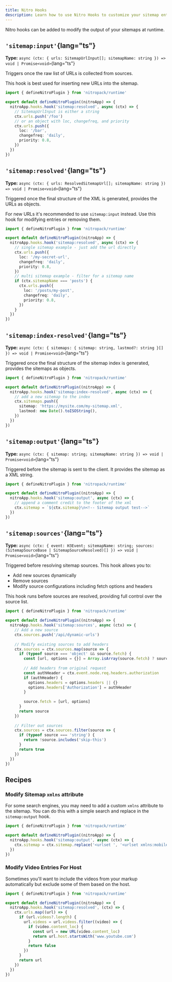 ```yaml
---
title: Nitro Hooks
description: Learn how to use Nitro Hooks to customize your sitemap entries.
---
```


Nitro hooks can be added to modify the output of your sitemaps at runtime.

## `'sitemap:input'`{lang="ts"}

**Type:** `async (ctx: { urls: SitemapUrlInput[]; sitemapName: string }) => void | Promise<void>`{lang="ts"}

Triggers once the raw list of URLs is collected from sources.

This hook is best used for inserting new URLs into the sitemap.

```ts [server/plugins/sitemap.ts]
import { defineNitroPlugin } from 'nitropack/runtime'

export default defineNitroPlugin((nitroApp) => {
  nitroApp.hooks.hook('sitemap:resolved', async (ctx) => {
    // SitemapUrlInput is either a string 
    ctx.urls.push('/foo')
    // or an object with loc, changefreq, and priority
    ctx.urls.push({
      loc: '/bar',
      changefreq: 'daily',
      priority: 0.8,
    })
  })
})
```

## `'sitemap:resolved'`{lang="ts"}

**Type:** `async (ctx: { urls: ResolvedSitemapUrl[]; sitemapName: string }) => void | Promise<void>`{lang="ts"}

Triggered once the final structure of the XML is generated, provides the URLs as objects.

For new URLs it's recommended to use `sitemap:input` instead. Use this hook for modifying entries or removing them.

```ts [server/plugins/sitemap.ts]
import { defineNitroPlugin } from 'nitropack/runtime'

export default defineNitroPlugin((nitroApp) => {
  nitroApp.hooks.hook('sitemap:resolved', async (ctx) => {
    // single sitemap example - just add the url directly
    ctx.urls.push({
      loc: '/my-secret-url',
      changefreq: 'daily',
      priority: 0.8,
    })
    // multi sitemap example - filter for a sitemap name
    if (ctx.sitemapName === 'posts') {
      ctx.urls.push({
        loc: '/posts/my-post',
        changefreq: 'daily',
        priority: 0.8,
      })
    }
  })
})
```

## `'sitemap:index-resolved'`{lang="ts"}

**Type:** `async (ctx: { sitemaps: { sitemap: string, lastmod?: string }[] }) => void | Promise<void>`{lang="ts"}

Triggered once the final structure of the sitemap index is generated, provides the sitemaps as objects.

```ts [server/plugins/sitemap.ts]
import { defineNitroPlugin } from 'nitropack/runtime'

export default defineNitroPlugin((nitroApp) => {
  nitroApp.hooks.hook('sitemap:index-resolved', async (ctx) => {
    // add a new sitemap to the index
    ctx.sitemaps.push({
      sitemap: 'https://mysite.com/my-sitemap.xml',
      lastmod: new Date().toISOString(),
    })
  })
})
```

## `'sitemap:output'`{lang="ts"}

**Type:** `async (ctx: { sitemap: string; sitemapName: string }) => void | Promise<void>`{lang="ts"}

Triggered before the sitemap is sent to the client.
It provides the sitemap as a XML string.

```ts [server/plugins/sitemap.ts]
import { defineNitroPlugin } from 'nitropack/runtime'

export default defineNitroPlugin((nitroApp) => {
  nitroApp.hooks.hook('sitemap:output', async (ctx) => {
    // append a comment credit to the footer of the xml
    ctx.sitemap = `${ctx.sitemap}\n<!-- Sitemap output test-->`
  })
})
```

## `'sitemap:sources'`{lang="ts"}

**Type:** `async (ctx: { event: H3Event; sitemapName: string; sources: (SitemapSourceBase | SitemapSourceResolved)[] }) => void | Promise<void>`{lang="ts"}

Triggered before resolving sitemap sources. This hook allows you to:
- Add new sources dynamically
- Remove sources
- Modify source configurations including fetch options and headers

This hook runs before sources are resolved, providing full control over the source list.

```ts [server/plugins/sitemap.ts]
import { defineNitroPlugin } from 'nitropack/runtime'

export default defineNitroPlugin((nitroApp) => {
  nitroApp.hooks.hook('sitemap:sources', async (ctx) => {
    // Add a new source
    ctx.sources.push('/api/dynamic-urls')
    
    // Modify existing sources to add headers
    ctx.sources = ctx.sources.map(source => {
      if (typeof source === 'object' && source.fetch) {
        const [url, options = {}] = Array.isArray(source.fetch) ? source.fetch : [source.fetch, {}]
        
        // Add headers from original request
        const authHeader = ctx.event.node.req.headers.authorization
        if (authHeader) {
          options.headers = options.headers || {}
          options.headers['Authorization'] = authHeader
        }
        
        source.fetch = [url, options]
      }
      return source
    })
    
    // Filter out sources
    ctx.sources = ctx.sources.filter(source => {
      if (typeof source === 'string') {
        return !source.includes('skip-this')
      }
      return true
    })
  })
})
```

## Recipes

### Modify Sitemap `xmlns` attribute

For some search engines, you may need to add a custom `xmlns` attribute to the sitemap. You can do this with a simple
search and replace in the `sitemap:output` hook.

```ts [server/plugins/sitemap.ts]
import { defineNitroPlugin } from 'nitropack/runtime'

export default defineNitroPlugin((nitroApp) => {
  nitroApp.hooks.hook('sitemap:output', async (ctx) => {
    ctx.sitemap = ctx.sitemap.replace('<urlset ', '<urlset xmlns:mobile="http://www.baidu.com/schemas/sitemap-mobile/1/" ')
  })
})
```

### Modify Video Entries For Host

Sometimes you'll want to include the videos from your markup automatically but exclude some of them based on the host.

```ts
import { defineNitroPlugin } from 'nitropack/runtime'

export default defineNitroPlugin((nitroApp) => {
  nitroApp.hooks.hook('sitemap:resolved', (ctx) => {
    ctx.urls.map((url) => {
      if (url.videos?.length) {
        url.videos = url.videos.filter((video) => {
          if (video.content_loc) {
            const url = new URL(video.content_loc)
            return url.host.startsWith('www.youtube.com')
          }
          return false
        })
      }
      return url
    })
  })
})
```
